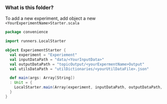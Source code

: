 ### What is this folder?

To add a new experiment, add object a new `<YourExperimentName>Starter.scala`

```scala
package convenience

import runners.LocalStarter

object ExperiementStarter {
  val experiment = "Experiement"
  val inputDataPath = "data/<YourInputData>"
  val outputDataPath = "topicOutput/<yourExpermentName>Output"
  val utilsDataPath = "utilDictionaries/<yourUtilDataFile>.json"

  def main(args: Array[String])
  : Unit = {
    LocalStarter.main(Array(experiment, inputDataPath, outputDataPath, utilsDataPath))
  }
}
```
